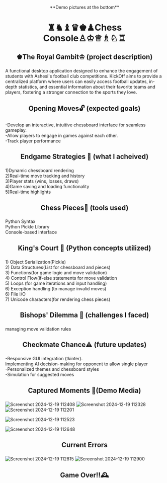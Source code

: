 <p align="center">**Demo pictures at the bottom**</p>

###

<h1 align="center">♜♞♝♛♚♟Chess Console♙♔♕♗♘♖</h1>

###

<h2 align="center">♚The Royal Gambit♔ (project description)</h2>

###

<p align="left">A functional desktop application designed to enhance the engagement of students with Ashesi's football club competitions. KickOff aims to provide a centralized platform where users can easily access football updates, in-depth statistics, and essential information about their favorite teams and players, fostering a stronger connection to the sports they love.</p>

###

<h2 align="center">Opening Moves🔓 (expected goals)</h2>

###

<p align="left">-Develop an interactive, intuitive chessboard interface for seamless gameplay.<br>-Allow players to engage in games against each other.<br>-Track player performance</p>

###

<h2 align="center">Endgame Strategies 🏁 (what I acheived)</h2>

###

<p align="left">1)Dynamic chessboard rendering<br>2)Real-time move tracking and history<br>3)Player stats 
 (wins, losses, draws)<br>4)Game saving and loading functionality<br>5)Real-time highlights</p>

###

<h2 align="center"> Chess Pieces🧩 (tools used)</h2>

###

<p align="left">Python Syntax<br>Python Pickle Library<br>Console-based interface</p>

###

<h2 align="center">King's Court 🏰 (Python concepts utilized)</h2>

###

<p align="left">1) Object Serialization(Pickle)<br>2) Data Structures(List for chessboard and pieces)<br>3) Functions(for game logic and move validation)<br>4) Control Flow(if-else statements for move validation<br>5) Loops (for game iterations and input handling)<br>6) Exception handling (to manage invalid moves)<br>6) File I/O<br>7) Unicode characters(for rendering chess pieces)</p>

###

<h2 align="center">Bishops' Dilemma 🔮 (challenges I faced)</h2>

###

<p align="left">managing move validation rules</p>

###

<h2 align="center">Checkmate Chance⚠️ (future updates)</h2>

###

<p align="left">-Responsive GUI integration (tkinter).<br>Implementing AI decision-making for opponent to allow single player<br>-Personalized themes and chessboard styles<br>-Simulation for suggested moves</p>

###

<h2 align="center">Captured Moments 🎥(Demo Media)</h2>

###


![Screenshot 2024-12-19 112408](https://github.com/user-attachments/assets/10d780ea-fa94-4e4c-bda7-1e74becab004)
![Screenshot 2024-12-19 112328](https://github.com/user-attachments/assets/b29d5b8f-e7f1-4835-868b-161729fffef1)
![Screenshot 2024-12-19 112201](https://github.com/user-attachments/assets/0712362d-a1e6-402e-9b74-ff618bfb24f9)

![Screenshot 2024-12-19 112523](https://github.com/user-attachments/assets/69f46d18-3893-4132-8438-b2184ea7b6cc)

![Screenshot 2024-12-19 112648](https://github.com/user-attachments/assets/e3783c1d-a0b8-43c4-b9f7-1cc66e5dbb97)

###
<h2 align="center">Current Errors</h2>

###
![Screenshot 2024-12-19 112815](https://github.com/user-attachments/assets/39692ec2-09f9-4242-817b-9d4576bb7ca2)
![Screenshot 2024-12-19 112900](https://github.com/user-attachments/assets/6dab357c-4275-416a-a791-cdcbf1f39d5a)

###

<h2 align="center">Game Over!!🕰️ </h2>

###
